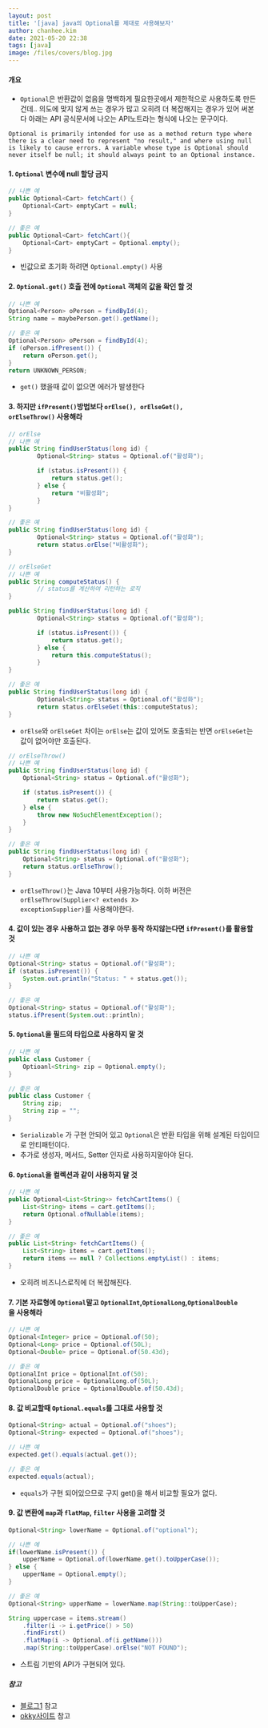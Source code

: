 ```yaml
---
layout: post
title: '[java] java의 Optional를 제대로 사용해보자'
author: chanhee.kim
date: 2021-05-20 22:38
tags: [java]
image: /files/covers/blog.jpg
---
```


#### 개요

- <code>Optional</code>은 반환값이 없음을 명백하게 필요한곳에서 제한적으로 사용하도록 만든건데.. 의도에 맞지 않게 쓰는 경우가 많고 오히려 더 복잡해지는 경우가 있어 써본다
아래는 API 공식문서에 나오는 API노트라는 형식에 나오는 문구이다.
  
```text
Optional is primarily intended for use as a method return type where there is a clear need to represent "no result," and where using null is likely to cause errors. A variable whose type is Optional should never itself be null; it should always point to an Optional instance.
```

#### 1. <code>Optional</code> 변수에 null 할당 금지

```java
// 나쁜 예
public Optional<Cart> fetchCart() {
    Optional<Cart> emptyCart = null;
}

// 좋은 예
public Optional<Cart> fetchCart(){
    Optional<Cart> emptyCart = Optional.empty();
}
```

- 빈값으로 초기화 하려면 <code>Optional.empty()</code> 사용

#### 2. <code>Optional.get()</code> 호출 전에 <code>Optional</code> 객체의 값을 확인 할 것

```java
// 나쁜 예
Optional<Person> oPerson = findById(4);
String name = maybePerson.get().getName();

// 좋은 예
Optional<Person> oPerson = findById(4);
if (oPerson.ifPresent()) {
    return oPerson.get();
}
return UNKNOWN_PERSON;
```
- <code>get()</code> 했을때 값이 없으면 에러가 발생한다 

#### 3. 하지만 <code>ifPresent()</code>방법보다  <code>orElse(), orElseGet(), orElseThrow()</code> 사용해라

```java
// orElse
// 나쁜 예
public String findUserStatus(long id) {
        Optional<String> status = Optional.of("활성화");

        if (status.isPresent()) {
            return status.get();
        } else {
            return "비활성화";
        }
}

// 좋은 예
public String findUserStatus(long id) {
        Optional<String> status = Optional.of("활성화");
        return status.orElse("비활성화");
}

```

```java
// orElseGet
// 나쁜 예
public String computeStatus() {
        // status를 계산하여 리턴하는 로직
}

public String findUserStatus(long id) {
        Optional<String> status = Optional.of("활성화");

        if (status.isPresent()) {
            return status.get();
        } else {
            return this.computeStatus();
        }
}

// 좋은 예
public String findUserStatus(long id) {
        Optional<String> status = Optional.of("활성화");
        return status.orElseGet(this::computeStatus);
}

```

- <code>orElse</code>와 <code>orElseGet</code> 차이는 <code>orElse</code>는 값이 있어도 호출되는 반면
  <code>orElseGet</code>는 값이 없어야만 호출된다.
  
```java
// orElseThrow()
// 나쁜 예
public String findUserStatus(long id) {
    Optional<String> status = Optional.of("활성화");

    if (status.isPresent()) {
        return status.get();
    } else {
        throw new NoSuchElementException();        
    }
}

// 좋은 예
public String findUserStatus(long id) {
    Optional<String> status = Optional.of("활성화");
    return status.orElseThrow();
}
```

- <code>orElseThrow()</code>는 Java 10부터 사용가능하다. 이하 버전은
  <code>orElseThrow(Supplier<? extends X> exceptionSupplier)</code>를 사용해야한다.

#### 4. 값이 있는 경우 사용하고 없는 경우 아무 동작 하지않는다면  <code>ifPresent()</code>를 활용할 것

```java
// 나쁜 예
Optional<String> status = Optional.of("활성화");
if (status.isPresent()) {
    System.out.println("Status: " + status.get());
}

// 좋은 예
Optional<String> status = Optional.of("활성화");
status.ifPresent(System.out::println); 
```

#### 5. <code>Optional</code>을 필드의 타입으로 사용하지 말 것

```java
// 나쁜 예
public class Customer {
    Optioanl<String> zip = Optional.empty();
}

// 좋은 예
public class Customer {
    String zip;
    String zip = "";
}
```

- <code>Serializable</code> 가 구현 안되어 있고 <code>Optional</code>은 반환 타입을 위해 설계된 타입이므로 안티패턴이다.
- 추가로 생성자, 메서드, Setter 인자로 사용하지말아야 된다.


#### 6. <code>Optional</code>을 컬렉션과 같이 사용하지 말 것

```java
// 나쁜 예
public Optional<List<String>> fetchCartItems() {
    List<String> items = cart.getItems();
    return Optional.ofNullable(items);
}

// 좋은 예
public List<String> fetchCartItems() {
    List<String> items = cart.getItems();
    return items == null ? Collections.emptyList() : items;
}
```

- 오히려 비즈니스로직에 더 복잡해진다.

#### 7. 기본 자료형에 <code>Optional</code>말고 <code>OptionalInt</code>,<code>OptionalLong</code>,<code>OptionalDouble </code>을 사용해라

```java
// 나쁜 예
Optional<Integer> price = Optional.of(50);
Optional<Long> price = Optional.of(50L);
Optional<Double> price = Optional.of(50.43d);

// 좋은 예
OptionalInt price = OptionalInt.of(50);
OptionalLong price = OptionalLong.of(50L);
OptionalDouble price = OptionalDouble.of(50.43d);
```

#### 8. 값 비교할때 <code>Optional.equals</code>를 그대로 사용할 것

```java
Optional<String> actual = Optional.of("shoes");
Optional<String> expected = Optional.of("shoes");

// 나쁜 예
expected.get().equals(actual.get());

// 좋은 예
expected.equals(actual);
```

- <code>equals</code>가 구현 되어있으므로 구지 get()을 해서 비교할 필요가 없다.

#### 9. 값  변환에 <code>map</code>과 <code>flatMap</code>, <code>filter</code> 사용을 고려할 것

```java
Optional<String> lowerName = Optional.of("optional");

// 나쁜 예
if(lowerName.isPresent()) {
    upperName = Optional.of(lowerName.get().toUpperCase());
} else {
    upperName = Optional.empty();
}

// 좋은 예
Optional<String> upperName = lowerName.map(String::toUpperCase);
```

```java
String uppercase = items.stream()
	.filter(i -> i.getPrice() > 50)
    .findFirst()
    .flatMap(i -> Optional.of(i.getName()))
    .map(String::toUpperCase).orElse("NOT FOUND");
```

- 스트림 기반의 API가 구현되어 있다.

##### 참고
- [블로그1](https://www.latera.kr/blog/2019-07-02-effective-optional/) 참고
- [okky사이트](https://okky.kr/article/945382) 참고

